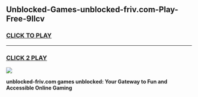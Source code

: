 
## Unblocked-Games-unblocked-friv.com-Play-Free-9llcv
<h3>
<a href="https://premium76.site?title=unblocked-friv.com&ref=20M">CLICK TO PLAY</a></h3>
<hr>

<h3>
<a href="https://premium76.site?title=unblocked-friv.com&ref=20M">CLICK 2 PLAY</a>
  
</h3>

<a href="https://premium76.site?title=unblocked-friv.com&ref=19M"><img src="https://clearcache.store/games.png"></a>


**unblocked-friv.com games unblocked: Your Gateway to Fun and Accessible Online Gaming**

